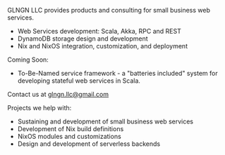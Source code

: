 GLNGN LLC provides products and consulting for small business web services.

* Web Services development: Scala, Akka, RPC and REST
* DynamoDB storage design and development
* Nix and NixOS integration, customization, and deployment

Coming Soon:

* To-Be-Named service framework - a "batteries included" system for developing stateful web services in Scala.

Contact us at <a href="mailto:glngn.llc@gmail.com">glngn.llc@gmail.com</a>

Projects we help with:

* Sustaining and development of small business web services
* Development of Nix build definitions
* NixOS modules and customizations
* Design and development of serverless backends
